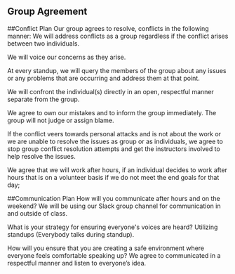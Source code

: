 ## Group Agreement

##Conflict Plan
Our group agrees to resolve, conflicts in the following manner:
	We will address conflicts as a group regardless if the conflict arises between two individuals. 

We will voice our concerns as they arise.

At every standup, we will query the members of the group about any issues or any problems that are occurring and address them at that point. 

We will confront the individual(s) directly in an open, respectful manner separate from the group. 

We agree to own our mistakes and to inform the group immediately. The group will not judge or assign blame. 

If the conflict veers towards personal attacks and is not about the work or we are unable to resolve the issues as group or as individuals, we agree to stop group conflict resolution attempts and get the instructors involved to help resolve the issues. 

We agree that we will work after hours, if an individual decides to work after hours that is on a volunteer basis if we do not meet the end goals for that day;

##Communication Plan
How will you communicate after hours and on the weekend? 
    We will be using our Slack group channel for communication in and outside of class.

What is your strategy for ensuring everyone's voices are heard?         Utilizing standups (Everybody talks during standup). 

How will you ensure that you are creating a safe environment where everyone feels comfortable speaking up? 
    We agree to communicated in a respectful manner and listen to everyone’s idea. 
